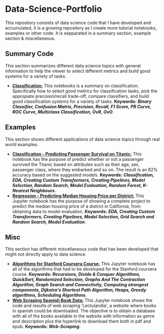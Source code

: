 # Data-Science-Portfolio
This repository consists of data science code that I have developed and accumulated, it is a growing repository as I create more tutorial notebooks, examples or other code. It is sepparated in a summary section, example section & miscellaneous.

## Summary Code

This section summarizes different data science topics with general information to help the viewer to select different metrics and build good systems for a variety of tasks.

- [**Classification:**](https://github.com/chris-guerra/Data-Science-Portfolio/blob/main/Classification.ipynb) This notebooks is a summary on classification. Specifically how to select good metrics for classification tasks, pick the appropiate precision/recall trade-off, compare classifiers, and build good classification systems for a variety of tasks. **Keywords:** ***Binary Classifier, Confusion Matrix, Precision, Recall, F1 Score, PR Curve, ROC Curve, Multiclass Classification, OvR, OvO***.

## Examples

This section shows different applications of data science topics through real world examples.

- [**Classification - Predicting Passenger Survival on Titanic:**](https://github.com/chris-guerra/Data-Science-Portfolio/blob/main/Classification%20-%20Predict%20Passenger%20Survival%20On%20Titanic.ipynb) This notebook has the purpose of predict whether or not a passenger survived the Titanic based on attributes such as their age, sex, passenger class, where they embarked and so on. The result is an 82% accuracy based on the suggested models. **Keywords:** ***Classification, EDA, Creating Custom Transformers, Creating Pipelines, Model Selection, Random Search, Model Evaluation, Random Forest, K-Nearest Neighbours***.
- [**Regression - Predicting Median Housing Price per District:**](https://github.com/chris-guerra/Data-Science-Portfolio/blob/main/Predicting%20Median%20Housing%20Price%20per%20District.ipynb) This Jupyter notebook has the purpose of showing a complete project to predict the median housing price of a district in California, from obtaining data to model evaluation. **Keywords:** ***EDA, Creating Custom Transformers, Creating Pipelines, Model Selection, Grid Search and Random Search, Model Evaluation***.

## Misc

This section has different miscellaneous code that has been developed that might not directly apply to data science.

- [**Algorithms for Stanford Coursera Course:**](https://github.com/chris-guerra/Data-Science-Portfolio/blob/main/Programmed%20Algorithms%20.ipynb) This Jupyter notebook has all of the algorithms that had to be developed for the Stanford coursera course. **Keywords:** ***Recursions, Divide & Conquer Algorithms, QuickSort, Randomized Selection, Graphs And The Contraction Algorithm, Graph Search and Connectivity, Computing strongest components, Dijkstra's Shortest Path Algorithm, Heaps, Greedy algorithms, Scheduling Algorithms***.
- [**Web Scraping Spanish Book Data:**](https://github.com/chris-guerra/Data-Science-Portfolio/blob/main/Web%20Scraping%20Spanish%20Book%20Data.ipynb) This Jupyter notebook shows the code and results of web scraping 'Lectulandia', a website where books in spanish could be downloaded. The objective is to obtain a database with all of the books available in the website with information as genre and description plus the hyperlink to download them both in pdf and epub. **Keywords:** ***Web-Scraping***.
